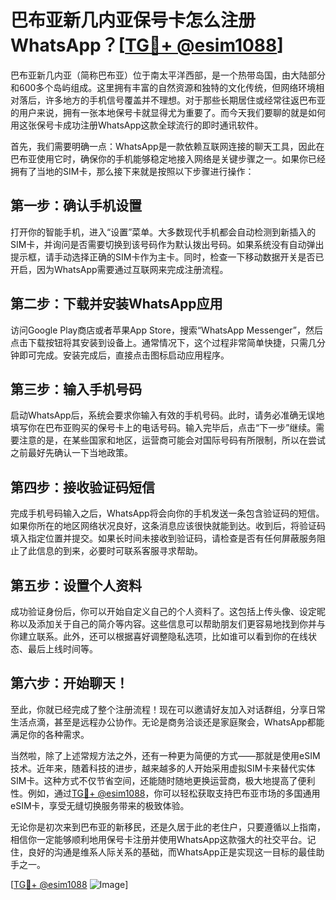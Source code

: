 # 巴布亚新几内亚保号卡怎么注册WhatsApp？[[TG💪+ @esim1088](https://t.me/s/esim1088)]

巴布亚新几内亚（简称巴布亚）位于南太平洋西部，是一个热带岛国，由大陆部分和600多个岛屿组成。这里拥有丰富的自然资源和独特的文化传统，但网络环境相对落后，许多地方的手机信号覆盖并不理想。对于那些长期居住或经常往返巴布亚的用户来说，拥有一张本地保号卡就显得尤为重要了。而今天我们要聊的就是如何用这张保号卡成功注册WhatsApp这款全球流行的即时通讯软件。

首先，我们需要明确一点：WhatsApp是一款依赖互联网连接的聊天工具，因此在巴布亚使用它时，确保你的手机能够稳定地接入网络是关键步骤之一。如果你已经拥有了当地的SIM卡，那么接下来就是按照以下步骤进行操作：

## 第一步：确认手机设置

打开你的智能手机，进入“设置”菜单。大多数现代手机都会自动检测到新插入的SIM卡，并询问是否需要切换到该号码作为默认拨出号码。如果系统没有自动弹出提示框，请手动选择正确的SIM卡作为主卡。同时，检查一下移动数据开关是否已开启，因为WhatsApp需要通过互联网来完成注册流程。

## 第二步：下载并安装WhatsApp应用

访问Google Play商店或者苹果App Store，搜索“WhatsApp Messenger”，然后点击下载按钮将其安装到设备上。通常情况下，这个过程非常简单快捷，只需几分钟即可完成。安装完成后，直接点击图标启动应用程序。

## 第三步：输入手机号码

启动WhatsApp后，系统会要求你输入有效的手机号码。此时，请务必准确无误地填写你在巴布亚购买的保号卡上的电话号码。输入完毕后，点击“下一步”继续。需要注意的是，在某些国家和地区，运营商可能会对国际号码有所限制，所以在尝试之前最好先确认一下当地政策。

## 第四步：接收验证码短信

完成手机号码输入之后，WhatsApp将会向你的手机发送一条包含验证码的短信。如果你所在的地区网络状况良好，这条消息应该很快就能到达。收到后，将验证码填入指定位置并提交。如果长时间未接收到验证码，请检查是否有任何屏蔽服务阻止了此信息的到来，必要时可联系客服寻求帮助。

## 第五步：设置个人资料

成功验证身份后，你可以开始自定义自己的个人资料了。这包括上传头像、设定昵称以及添加关于自己的简介等内容。这些信息可以帮助朋友们更容易地找到你并与你建立联系。此外，还可以根据喜好调整隐私选项，比如谁可以看到你的在线状态、最后上线时间等。

## 第六步：开始聊天！

至此，你就已经完成了整个注册流程！现在可以邀请好友加入对话群组，分享日常生活点滴，甚至是远程办公协作。无论是商务洽谈还是家庭聚会，WhatsApp都能满足你的各种需求。

当然啦，除了上述常规方法之外，还有一种更为简便的方式——那就是使用eSIM技术。近年来，随着科技的进步，越来越多的人开始采用虚拟SIM卡来替代实体SIM卡。这种方式不仅节省空间，还能随时随地更换运营商，极大地提高了便利性。例如，通过[TG💪+ @esim1088](https://t.me/s/esim1088)，你可以轻松获取支持巴布亚市场的多国通用eSIM卡，享受无缝切换服务带来的极致体验。

无论你是初次来到巴布亚的新移民，还是久居于此的老住户，只要遵循以上指南，相信你一定能够顺利地用保号卡注册并使用WhatsApp这款强大的社交平台。记住，良好的沟通是维系人际关系的基础，而WhatsApp正是实现这一目标的最佳助手之一。

[[TG💪+ @esim1088](https://t.me/s/esim1088) ![Image](https://i.postimg.cc/4NQfJmqS/Snipaste-2025-05-13-00-14-12.png)]